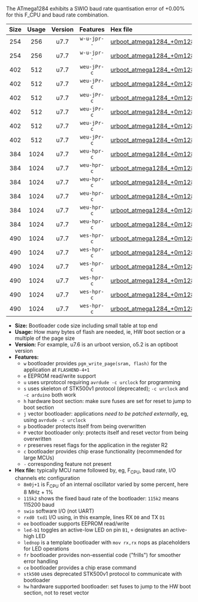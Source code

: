 The ATmega1284 exhibits a SWIO baud rate quantisation error of +0.00% for this F_CPU and baud rate combination.

|Size|Usage|Version|Features|Hex file|
|:-:|:-:|:-:|:-:|:--|
|254|256|u7.7|`w-u-jpr--`|[urboot_atmega1284_+0m128k+2_+++0k3_swio_rxd0_txd1.hex](https://raw.githubusercontent.com/stefanrueger/urboot.hex/main/mcus/atmega1284/internal_oscillator/fcpu_+0m128k+2/br_+++0k3/urboot_atmega1284_+0m128k+2_+++0k3_swio_rxd0_txd1.hex)|
|254|256|u7.7|`w-u-jpr--`|[urboot_atmega1284_+0m128k+2_+++0k3_swio_rxd2_txd3.hex](https://raw.githubusercontent.com/stefanrueger/urboot.hex/main/mcus/atmega1284/internal_oscillator/fcpu_+0m128k+2/br_+++0k3/urboot_atmega1284_+0m128k+2_+++0k3_swio_rxd2_txd3.hex)|
|402|512|u7.7|`weu-jPr-c`|[urboot_atmega1284_+0m128k+2_+++0k3_swio_rxd0_txd1_ee_led+b0_fr_ce.hex](https://raw.githubusercontent.com/stefanrueger/urboot.hex/main/mcus/atmega1284/internal_oscillator/fcpu_+0m128k+2/br_+++0k3/urboot_atmega1284_+0m128k+2_+++0k3_swio_rxd0_txd1_ee_led+b0_fr_ce.hex)|
|402|512|u7.7|`weu-jPr-c`|[urboot_atmega1284_+0m128k+2_+++0k3_swio_rxd0_txd1_ee_led+b7_fr_ce.hex](https://raw.githubusercontent.com/stefanrueger/urboot.hex/main/mcus/atmega1284/internal_oscillator/fcpu_+0m128k+2/br_+++0k3/urboot_atmega1284_+0m128k+2_+++0k3_swio_rxd0_txd1_ee_led+b7_fr_ce.hex)|
|402|512|u7.7|`weu-jPr-c`|[urboot_atmega1284_+0m128k+2_+++0k3_swio_rxd0_txd1_ee_lednop_fr_ce.hex](https://raw.githubusercontent.com/stefanrueger/urboot.hex/main/mcus/atmega1284/internal_oscillator/fcpu_+0m128k+2/br_+++0k3/urboot_atmega1284_+0m128k+2_+++0k3_swio_rxd0_txd1_ee_lednop_fr_ce.hex)|
|402|512|u7.7|`weu-jPr-c`|[urboot_atmega1284_+0m128k+2_+++0k3_swio_rxd2_txd3_ee_led+b0_fr_ce.hex](https://raw.githubusercontent.com/stefanrueger/urboot.hex/main/mcus/atmega1284/internal_oscillator/fcpu_+0m128k+2/br_+++0k3/urboot_atmega1284_+0m128k+2_+++0k3_swio_rxd2_txd3_ee_led+b0_fr_ce.hex)|
|402|512|u7.7|`weu-jPr-c`|[urboot_atmega1284_+0m128k+2_+++0k3_swio_rxd2_txd3_ee_led+b7_fr_ce.hex](https://raw.githubusercontent.com/stefanrueger/urboot.hex/main/mcus/atmega1284/internal_oscillator/fcpu_+0m128k+2/br_+++0k3/urboot_atmega1284_+0m128k+2_+++0k3_swio_rxd2_txd3_ee_led+b7_fr_ce.hex)|
|402|512|u7.7|`weu-jPr-c`|[urboot_atmega1284_+0m128k+2_+++0k3_swio_rxd2_txd3_ee_lednop_fr_ce.hex](https://raw.githubusercontent.com/stefanrueger/urboot.hex/main/mcus/atmega1284/internal_oscillator/fcpu_+0m128k+2/br_+++0k3/urboot_atmega1284_+0m128k+2_+++0k3_swio_rxd2_txd3_ee_lednop_fr_ce.hex)|
|384|1024|u7.7|`weu-hpr-c`|[urboot_atmega1284_+0m128k+2_+++0k3_swio_rxd0_txd1_ee_led+b0_fr_ce_hw.hex](https://raw.githubusercontent.com/stefanrueger/urboot.hex/main/mcus/atmega1284/internal_oscillator/fcpu_+0m128k+2/br_+++0k3/urboot_atmega1284_+0m128k+2_+++0k3_swio_rxd0_txd1_ee_led+b0_fr_ce_hw.hex)|
|384|1024|u7.7|`weu-hpr-c`|[urboot_atmega1284_+0m128k+2_+++0k3_swio_rxd0_txd1_ee_led+b7_fr_ce_hw.hex](https://raw.githubusercontent.com/stefanrueger/urboot.hex/main/mcus/atmega1284/internal_oscillator/fcpu_+0m128k+2/br_+++0k3/urboot_atmega1284_+0m128k+2_+++0k3_swio_rxd0_txd1_ee_led+b7_fr_ce_hw.hex)|
|384|1024|u7.7|`weu-hpr-c`|[urboot_atmega1284_+0m128k+2_+++0k3_swio_rxd0_txd1_ee_lednop_fr_ce_hw.hex](https://raw.githubusercontent.com/stefanrueger/urboot.hex/main/mcus/atmega1284/internal_oscillator/fcpu_+0m128k+2/br_+++0k3/urboot_atmega1284_+0m128k+2_+++0k3_swio_rxd0_txd1_ee_lednop_fr_ce_hw.hex)|
|384|1024|u7.7|`weu-hpr-c`|[urboot_atmega1284_+0m128k+2_+++0k3_swio_rxd2_txd3_ee_led+b0_fr_ce_hw.hex](https://raw.githubusercontent.com/stefanrueger/urboot.hex/main/mcus/atmega1284/internal_oscillator/fcpu_+0m128k+2/br_+++0k3/urboot_atmega1284_+0m128k+2_+++0k3_swio_rxd2_txd3_ee_led+b0_fr_ce_hw.hex)|
|384|1024|u7.7|`weu-hpr-c`|[urboot_atmega1284_+0m128k+2_+++0k3_swio_rxd2_txd3_ee_led+b7_fr_ce_hw.hex](https://raw.githubusercontent.com/stefanrueger/urboot.hex/main/mcus/atmega1284/internal_oscillator/fcpu_+0m128k+2/br_+++0k3/urboot_atmega1284_+0m128k+2_+++0k3_swio_rxd2_txd3_ee_led+b7_fr_ce_hw.hex)|
|384|1024|u7.7|`weu-hpr-c`|[urboot_atmega1284_+0m128k+2_+++0k3_swio_rxd2_txd3_ee_lednop_fr_ce_hw.hex](https://raw.githubusercontent.com/stefanrueger/urboot.hex/main/mcus/atmega1284/internal_oscillator/fcpu_+0m128k+2/br_+++0k3/urboot_atmega1284_+0m128k+2_+++0k3_swio_rxd2_txd3_ee_lednop_fr_ce_hw.hex)|
|490|1024|u7.7|`wes-hpr-c`|[urboot_atmega1284_+0m128k+2_+++0k3_swio_rxd0_txd1_ee_led+b0_fr_ce_stk500_hw.hex](https://raw.githubusercontent.com/stefanrueger/urboot.hex/main/mcus/atmega1284/internal_oscillator/fcpu_+0m128k+2/br_+++0k3/urboot_atmega1284_+0m128k+2_+++0k3_swio_rxd0_txd1_ee_led+b0_fr_ce_stk500_hw.hex)|
|490|1024|u7.7|`wes-hpr-c`|[urboot_atmega1284_+0m128k+2_+++0k3_swio_rxd0_txd1_ee_led+b7_fr_ce_stk500_hw.hex](https://raw.githubusercontent.com/stefanrueger/urboot.hex/main/mcus/atmega1284/internal_oscillator/fcpu_+0m128k+2/br_+++0k3/urboot_atmega1284_+0m128k+2_+++0k3_swio_rxd0_txd1_ee_led+b7_fr_ce_stk500_hw.hex)|
|490|1024|u7.7|`wes-hpr-c`|[urboot_atmega1284_+0m128k+2_+++0k3_swio_rxd0_txd1_ee_lednop_fr_ce_stk500_hw.hex](https://raw.githubusercontent.com/stefanrueger/urboot.hex/main/mcus/atmega1284/internal_oscillator/fcpu_+0m128k+2/br_+++0k3/urboot_atmega1284_+0m128k+2_+++0k3_swio_rxd0_txd1_ee_lednop_fr_ce_stk500_hw.hex)|
|490|1024|u7.7|`wes-hpr-c`|[urboot_atmega1284_+0m128k+2_+++0k3_swio_rxd2_txd3_ee_led+b0_fr_ce_stk500_hw.hex](https://raw.githubusercontent.com/stefanrueger/urboot.hex/main/mcus/atmega1284/internal_oscillator/fcpu_+0m128k+2/br_+++0k3/urboot_atmega1284_+0m128k+2_+++0k3_swio_rxd2_txd3_ee_led+b0_fr_ce_stk500_hw.hex)|
|490|1024|u7.7|`wes-hpr-c`|[urboot_atmega1284_+0m128k+2_+++0k3_swio_rxd2_txd3_ee_led+b7_fr_ce_stk500_hw.hex](https://raw.githubusercontent.com/stefanrueger/urboot.hex/main/mcus/atmega1284/internal_oscillator/fcpu_+0m128k+2/br_+++0k3/urboot_atmega1284_+0m128k+2_+++0k3_swio_rxd2_txd3_ee_led+b7_fr_ce_stk500_hw.hex)|
|490|1024|u7.7|`wes-hpr-c`|[urboot_atmega1284_+0m128k+2_+++0k3_swio_rxd2_txd3_ee_lednop_fr_ce_stk500_hw.hex](https://raw.githubusercontent.com/stefanrueger/urboot.hex/main/mcus/atmega1284/internal_oscillator/fcpu_+0m128k+2/br_+++0k3/urboot_atmega1284_+0m128k+2_+++0k3_swio_rxd2_txd3_ee_lednop_fr_ce_stk500_hw.hex)|

- **Size:** Bootloader code size including small table at top end
- **Usage:** How many bytes of flash are needed, ie, HW boot section or a multiple of the page size
- **Version:** For example, u7.6 is an urboot version, o5.2 is an optiboot version
- **Features:**
  + `w` bootloader provides `pgm_write_page(sram, flash)` for the application at `FLASHEND-4+1`
  + `e` EEPROM read/write support
  + `u` uses urprotocol requiring `avrdude -c urclock` for programming
  + `s` uses skeleton of STK500v1 protocol (deprecated); `-c urclock` and `-c arduino` both work
  + `h` hardware boot section: make sure fuses are set for reset to jump to boot section
  + `j` vector bootloader: applications *need to be patched externally*, eg, using `avrdude -c urclock`
  + `p` bootloader protects itself from being overwritten
  + `P` vector bootloader only: protects itself and reset vector from being overwritten
  + `r` preserves reset flags for the application in the register R2
  + `c` bootloader provides chip erase functionality (recommended for large MCUs)
  + `-` corresponding feature not present
- **Hex file:** typically MCU name followed by, eg, F<sub>CPU</sub>, baud rate, I/O channels etc configuration
  + `8m0j+1` is F<sub>CPU</sub> of an internal oscillator varied by some percent, here 8 MHz + 1%
  + `115k2` shows the fixed baud rate of the bootloader: `115k2` means 115200 baud
  + `swio` software I/O (not UART)
  + `rxd0 txd1` I/O using, in this example, lines RX `D0` and TX `D1`
  + `ee` bootloader supports EEPROM read/write
  + `led-b1` toggles an active-low LED on pin `B1`, `+` designates an active-high LED
  + `lednop` is a template bootloader with `mov rx,rx` nops as placeholders for LED operations
  + `fr` bootloader provides non-essential code ("frills") for smoother error handling
  + `ce` bootloader provides a chip erase command
  + `stk500` uses deprecated STK500v1 protocol to communicate with bootloader
  + `hw` hardware supported bootloader: set fuses to jump to the HW boot section, not to reset vector
